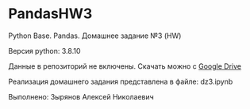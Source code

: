 # PandasHW3
Python Base. Pandas. Домашнее задание №3 (HW)

Версия python: 3.8.10

Данные в репозиторий не включены. Скачать можно с [Google Drive](https://drive.google.com/drive/folders/1k0k3d-WO9kYqp0q9QG1WcmLn6mWWs0Zd?usp=sharing)

Реализация домашнего задания представлена в файле: dz3.ipynb

Выполнено: Зырянов Алексей Николаевич